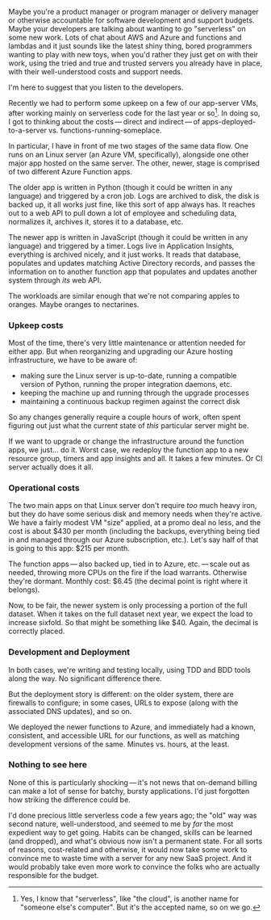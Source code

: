 Maybe you're a product manager or program manager or delivery manager or otherwise accountable for software development and support budgets. Maybe your developers are talking about wanting to go "serverless" on some new work. Lots of chat about AWS and Azure and functions and lambdas and it just sounds like the latest shiny thing, bored programmers wanting to play with new toys, when you'd rather they just get on with their work, using the tried and true and trusted servers you already have in place, with their well-understood costs and support needs.

I'm here to suggest that you listen to the developers.

Recently we had to perform some upkeep on a few of our app-server VMs, after working mainly on serverless code for the last year or so[^cloud]. In doing so, I got to thinking about the costs — direct and indirect — of apps-deployed-to-a-server vs. functions-running-someplace.

In particular, I have in front of me two stages of the same data flow. One runs on an Linux server (an Azure VM, specifically), alongside one other major app hosted on the same server. The other, newer, stage is comprised of two different Azure Function apps.

The older app is written in Python (though it could be written in any language) and triggered by a cron job. Logs are archived to disk, the disk is backed up, it all works just fine, like this sort of app always has. It reaches out to a web API to pull down a lot of employee and scheduling data, normalizes it, archives it, stores it to a database, etc.

The newer app is written in JavaScript (though it could be written in any language) and triggered by a timer. Logs live in Application Insights, everything is archived nicely, and it just works. It reads that database, populates and updates matching Active Directory records, and passes the information on to another function app that populates and updates another system through *its* web API.

The workloads are similar enough that we're not comparing apples to oranges. Maybe oranges to nectarines.

### Upkeep costs

Most of the time, there's very little maintenance or attention needed for either app. But when reorganizing and upgrading our Azure hosting infrastructure, we have to be aware of:

- making sure the Linux server is up-to-date, running a compatible version of Python, running the proper integration daemons, etc.
- keeping the machine up and running through the upgrade processes
- maintaining a continuous backup regimen against the correct disk

So any changes generally require a couple hours of work, often spent figuring out just what the current state of *this* particular server might be.

If we want to upgrade or change the infrastructure around the function apps, we just... do it. Worst case, we redeploy the function app to a new resource group, timers and app insights and all. It takes a few minutes. Or CI server actually does it all.

### Operational costs

The two main apps on that Linux server don't require *too* much heavy iron, but they do have some serious disk and memory needs when they're active. We have a fairly modest VM "size" applied, at a promo deal no less, and the cost is about \$430 per month (including the backups, everything being tied in and managed through our Azure subscription, etc.). Let's say half of that is going to this app: $215 per month.

The function apps — also backed up, tied in to Azure, etc. — scale out as needed, throwing more CPUs on the fire if the load warrants. Otherwise they're dormant. Monthly cost: $6.45 (the decimal point is right where it belongs).

Now, to be fair, the newer system is only processing a portion of the full dataset. When it takes on the full dataset next year, we expect the load to increase sixfold. So that might be something like $40. Again, the decimal is correctly placed.

### Development and Deployment

In both cases, we're writing and testing locally, using TDD and BDD tools along the way. No significant difference there.

But the deployment story is different: on the older system, there are firewalls to configure; in some cases, URLs to expose (along with the associated DNS updates), and so on.

We deployed the newer functions to Azure, and immediately had a known, consistent, and accessible URL for our functions, as well as matching development versions of the same. Minutes vs. hours, at the least.

### Nothing to see here

None of this is particularly shocking — it's not news that on-demand billing can make a lot of sense for batchy, bursty applications. I'd just forgotten how striking the difference could be.

I'd done precious little serverless code a few years ago; the "old" way was second nature, well-understood, and seemed to me by *far* the most expedient way to get going. Habits can be changed, skills can be learned (and dropped), and what's obvious now isn't a permanent state. For all sorts of reasons, cost-related and otherwise, it would now take some work to convince me to waste time with a server for any new SaaS project. And it would probably take even more work to convince the folks who are actually responsible for the budget.


[^cloud]: Yes, I know that "serverless", like "the cloud", is another name for "someone else's computer". But it's the accepted name, so on we go.
